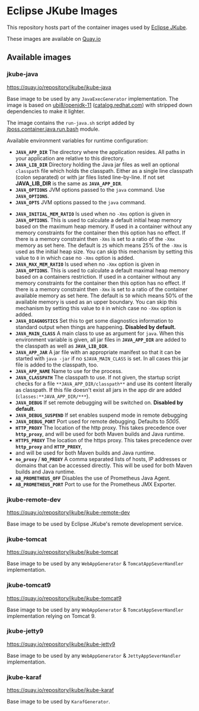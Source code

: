 # Eclipse JKube Images

This repository hosts part of the container images used by [Eclipse JKube](https://github.com/eclipse/jkube).

These images are available on [Quay.io](https://quay.io/organization/jkube)

## Available images

### jkube-java

https://quay.io/repository/jkube/jkube-java

Base image to be used by any `JavaExecGenerator` implementation. The image is based on
[ubi8/openjdk-11](https://github.com/jboss-container-images/openjdk/blob/d5ed2f4e811861ab921a33004da37de13f67f0ba/ubi8-openjdk-11.yaml#L6)
([catalog.redhat.com](https://catalog.redhat.com/software/containers/detail/5dd6a4b45a13461646f677f4?container-tabs=overview))
with stripped down dependencies to make it lighter.

The image contains the `run-java.sh` script added by
[jboss.container.java.run.bash](https://github.com/jboss-openshift/cct_module/blob/d6beef5d576459fcc80358f09f2ab20886dad0df/jboss/container/java/run/bash/module.yaml#L2)
module.

Available environment variables for runtime configuration:
- **`JAVA_APP_DIR`** The directory where the application resides. All paths in your application are relative to this
  directory.
- **`JAVA_LIB_DIR`** Directory holding the Java jar files as well an optional `classpath` file which holds the classpath.
  Either as a single line classpath (colon separated) or with jar files listed line-by-line. If not set **JAVA_LIB_DIR**
  is the same as **`JAVA_APP_DIR`**.
- **`JAVA_OPTIONS`** JVM options passed to the `java` command.  Use **`JAVA_OPTIONS`**.
- **`JAVA_OPTS`** JVM options passed to the `java` command.
* **`JAVA_INITIAL_MEM_RATIO`** Is used when no `-Xms` option is given in **`JAVA_OPTIONS`**. This is used to calculate a
  default initial heap memory based on the maximum heap memory. If used in a container without any memory constraints
  for the container then this option has no effect. If there is a memory constraint then `-Xms` is set to a ratio of
  the `-Xmx` memory as set here. The default is `25` which means 25% of the `-Xmx` is used as the initial heap size.
  You can skip this mechanism by setting this value to `0` in which case no `-Xms` option is added.
* **`JAVA_MAX_MEM_RATIO`** Is used when no `-Xmx` option is given in **`JAVA_OPTIONS`**. This is used to calculate a default
  maximal heap memory based on a containers restriction. If used in a container without any memory constraints for the
  container then this option has no effect. If there is a memory constraint then `-Xmx` is set to a ratio of the
  container available memory as set here. The default is `50` which means 50% of the available memory is used as an upper
  boundary. You can skip this mechanism by setting this value to `0` in which case no `-Xmx` option is added.
* **`JAVA_DIAGNOSTICS`** Set this to get some diagnostics information to standard output when things are happening.
  **Disabled by default.**
* **`JAVA_MAIN_CLASS`** A main class to use as argument for `java`. When this environment variable is given, all jar
  files in **`JAVA_APP_DIR`** are added to the classpath as well as **`JAVA_LIB_DIR`**.
* **`JAVA_APP_JAR`** A jar file with an appropriate manifest so that it can be started with `java -jar` if no
  `$JAVA_MAIN_CLASS` is set. In all cases this jar file is added to the classpath, too.
* **`JAVA_APP_NAME`** Name to use for the process.
* **`JAVA_CLASSPATH`** The classpath to use. If not given, the startup script checks for a file
  `**JAVA_APP_DIR/classpath**` and use its content literally as classpath. If this file doesn't exist all jars in the
  app dir are added (`classes:**JAVA_APP_DIR/***`).
* **`JAVA_DEBUG`** If set remote debugging will be switched on. **Disabled by default.**
* **`JAVA_DEBUG_SUSPEND`** If set enables suspend mode in remote debugging
* **`JAVA_DEBUG_PORT`** Port used for remote debugging. Defaults to *5005*.
* **`HTTP_PROXY`** The location of the http proxy. This takes precedence over **`http_proxy`**, and
  will be used for both Maven builds and Java runtime.
* **`HTTPS_PROXY`** The location of the https proxy. This takes precedence over **`http_proxy`** and **`HTTP_PROXY`**,
* and will be used for both Maven builds and Java runtime.
* **`no_proxy`** / **`NO_PROXY`** A comma separated lists of hosts, IP addresses or domains that can be accessed directly.
  This will be used for both Maven builds and Java runtime.
* **`AB_PROMETHEUS_OFF`** Disables the use of Prometheus Java Agent.
* **`AB_PROMETHEUS_PORT`** Port to use for the Prometheus JMX Exporter.

### jkube-remote-dev

https://quay.io/repository/jkube/jkube-remote-dev

Base image to be used by Eclipse JKube's remote development service.

### jkube-tomcat

https://quay.io/repository/jkube/jkube-tomcat

Base image to be used by any `WebAppGenerator` & `TomcatAppSeverHandler` implementation.

### jkube-tomcat9

https://quay.io/repository/jkube/jkube-tomcat9

Base image to be used by any `WebAppGenerator` & `TomcatAppSeverHandler` implementation relying on Tomcat 9.

### jkube-jetty9

https://quay.io/repository/jkube/jkube-jetty9

Base image to be used by any `WebAppGenerator` & `JettyAppSeverHandler` implementation.

### jkube-karaf

https://quay.io/repository/jkube/jkube-karaf

Base image to be used by `KarafGenerator`.
